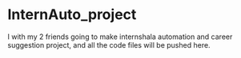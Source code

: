 # InternAuto_project
I with my 2 friends going to make internshala automation and career suggestion project, and all the code files will be pushed here.
